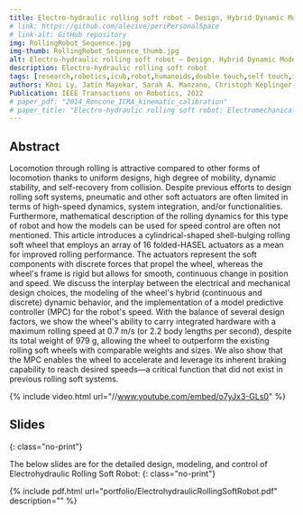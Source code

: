 ```yaml
---
title: Electro-hydraulic rolling soft robot — Design, Hybrid Dynamic Modeling, and Model Predictive Control
# link: https://github.com/alecive/periPersonalSpace
# link-alt: GitHub repository
img: RollingRobot_Sequence.jpg
img-thumb: RollingRobot_Sequence_thumb.jpg
alt: Electro-hydraulic rolling soft robot — Design, Hybrid Dynamic Modeling, and Model Predictive Control
description: Electro-hydraulic rolling soft robot
tags: [research,robotics,icub,robot,humanoids,double touch,self touch,inverse kinematics,denavit-hartenberg,dh parameters,ipopt,optimization,cognitive robotics,body representations,icra,icra 2014,body schema,open source,github]
authors: Khoi Ly, Jatin Mayekar, Sarah A. Manzano, Christoph Keplinger, Mark Rentschler, Nikolaus Correll
Publication: IEEE Transactions on Robotics, 2022
# paper_pdf: "2014_Roncone_ICRA_kinematic_calibration"
# paper_title: "Electro-hydraulic rolling soft robot: Electromechanical Design, hybrid dynamic modeling, and model predictive control"
---
```

## Abstract

Locomotion through rolling is attractive compared to other forms of locomotion thanks to uniform designs, high degree of mobility, dynamic stability, and self-recovery from collision. Despite previous efforts to design rolling soft systems, pneumatic and other soft actuators are often limited in terms of high-speed dynamics, system integration, and/or functionalities. Furthermore, mathematical description of the rolling dynamics for this type of robot and how the models can be used for speed control are often not mentioned. This article introduces a cylindrical-shaped shell-bulging rolling soft wheel that employs an array of 16 folded-HASEL actuators as a mean for improved rolling performance. The actuators represent the soft components with discrete forces that propel the wheel, whereas the wheel's frame is rigid but allows for smooth, continuous change in position and speed. We discuss the interplay between the electrical and mechanical design choices, the modeling of the wheel's hybrid (continuous and discrete) dynamic behavior, and the implementation of a model predictive controller (MPC) for the robot's speed. With the balance of several design factors, we show the wheel's ability to carry integrated hardware with a maximum rolling speed at 0.7 m/s (or 2.2 body lengths per second), despite its total weight of 979 g, allowing the wheel to outperform the existing rolling soft wheels with comparable weights and sizes. We also show that the MPC enables the wheel to accelerate and leverage its inherent braking capability to reach desired speeds—a critical function that did not exist in previous rolling soft systems.

{% include video.html url="//www.youtube.com/embed/o7yJx3-GLs0" %}

## Slides
{: class="no-print"}

The below slides are for the detailed design, modeling, and control of Electrohydraulic Rolling Soft Robot:
{: class="no-print"}

{% include pdf.html url="portfolio/ElectrohydraulicRollingSoftRobot.pdf" description="" %}